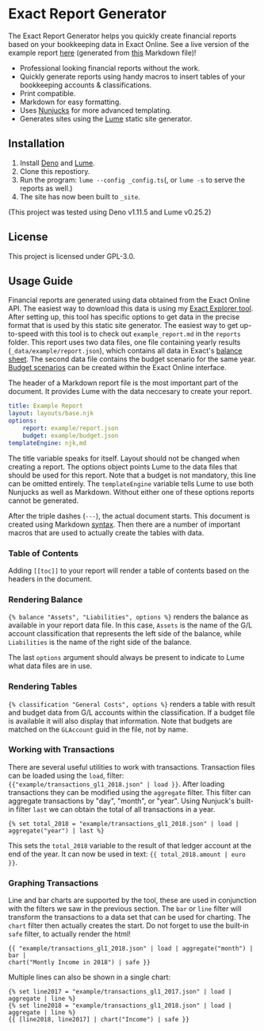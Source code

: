 # Exact Report Generator

The Exact Report Generator helps you quickly create financial reports based on
your bookkeeping data in Exact Online. See a live version of the example report
[here](https://exact-report-generator.vercel.app/reports/example-report/)
(generated from [this](./reports/example_report.md) Markdown file)!

- Professional looking financial reports without the work.
- Quickly generate reports using handy macros to insert tables of your
  bookkeeping accounts & classifications.
- Print compatible.
- Markdown for easy formatting.
- Uses [Nunjucks](https://mozilla.github.io/nunjucks/) for more advanced
  templating.
- Generates sites using the [Lume](https://lumeland.github.io/) static site
  generator.

## Installation

1. Install [Deno](https://deno.land/#installation) and
   [Lume](https://lumeland.github.io/).
2. Clone this repostiory.
3. Run the program: `lume --config _config.ts`(, or `lume -s` to serve the
   reports as well.)
4. The site has now been built to `_site`.

(This project was tested using Deno v1.11.5 and Lume v0.25.2)

## License

This project is licensed under GPL-3.0.

## Usage Guide

Financial reports are generated using data obtained from the Exact Online API.
The easiest way to download this data is using my
[Exact Explorer tool](https://github.com/WilcoKruijer/ExactApiExplorer). After
setting up, this tool has specific options to get data in the precise format
that is used by this static site generator. The easiest way to get up-to-speed
with this tool is to check out `example_report.md` in the `reports` folder. This
report uses two data files, one file containing yearly results
(`_data/example/report.json`), which contains all data in Exact's
[balance sheet](https://support.exactonline.com/community/s/exact-online-help?cshid=FINBALANCESHEET).
The second data file contains the budget scenario for the same year.
[Budget scenarios](https://support.exactonline.com/community/s/knowledge-base#All-All-HNO-Task-financial-budget-finbdgt-crtbdgtscenariot)
can be created within the Exact Online interface.

The header of a Markdown report file is the most important part of the document.
It provides Lume with the data neccesary to create your report.

```yaml
title: Example Report
layout: layouts/base.njk
options:
    report: example/report.json
    budget: example/budget.json
templateEngine: njk,md
```

The title variable speaks for itself. Layout should not be changed when creating
a report. The options object points Lume to the data files that should be used
for this report. Note that a budget is not mandatory, this line can be omitted
entirely. The `templateEngine` variable tells Lume to use both Nunjucks as well
as Markdown. Without either one of these options reports cannot be generated.

After the triple dashes (`---`), the actual document starts. This document is
created using Markdown [syntax](https://markdown-it.github.io/). Then there are
a number of important macros that are used to actually create the tables with
data.

### Table of Contents

Adding `[[toc]]` to your report will render a table of contents based on the
headers in the document.

### Rendering Balance

`{% balance "Assets", "Liabilities", options %}` renders the balance as
available in your report data file. In this case, `Assets` is the name of the
G/L account classification that represents the left side of the balance, while
`Liabilities` is the name of the right side of the balance.

The last `options` argument should always be present to indicate to Lume what
data files are in use.

### Rendering Tables

`{% classification "General Costs", options %}` renders a table with result and
budget data from G/L accounts within the classification. If a budget file is
available it will also display that information. Note that budgets are matched
on the `GLAccount` guid in the file, not by name.

### Working with Transactions

There are several useful utilities to work with transactions. Transaction files
can be loaded using the `load`, filter:
`{{"example/transactions_gl1_2018.json" | load }}`. After loading transactions
they can be modified using the `aggregate` filter. This filter can aggregate
transactions by "day", "month", or "year". Using Nunjuck's built-in filter
`last` we can obtain the total of all transactions in a year.

```njk
{% set total_2018 = "example/transactions_gl1_2018.json" | load |
aggregate("year") | last %}
```

This sets the `total_2018` variable to the result of that ledger account at the
end of the year. It can now be used in text: `{{ total_2018.amount | euro }}`.

### Graphing Transactions

Line and bar charts are supported by the tool, these are used in conjunction
with the filters we saw in the previous section. The `bar` or `line` filter will
transform the transactions to a data set that can be used for charting. The
`chart` filter then actually creates the start. Do not forget to use the
built-in `safe` filter, to actually render the html!

```njk
{{ "example/transactions_gl1_2018.json" | load | aggregate("month") | bar |
chart("Montly Income in 2018") | safe }}
```

Multiple lines can also be shown in a single chart:

```njk
{% set line2017 = "example/transactions_gl1_2017.json" | load | aggregate | line %} 
{% set line2018 = "example/transactions_gl1_2018.json" | load | aggregate | line %} 
{{ [line2018, line2017] | chart("Income") | safe }}
```
